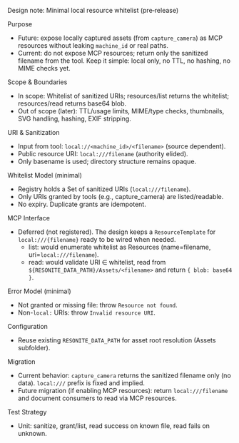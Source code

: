 Design note: Minimal local resource whitelist (pre‑release)

Purpose

- Future: expose locally captured assets (from `capture_camera`) as MCP resources without leaking `machine_id` or real paths.
- Current: do not expose MCP resources; return only the sanitized filename from the tool. Keep it simple: local only, no TTL, no hashing, no MIME checks yet.

Scope & Boundaries

- In scope: Whitelist of sanitized URIs; resources/list returns the whitelist; resources/read returns base64 blob.
- Out of scope (later): TTL/usage limits, MIME/type checks, thumbnails, SVG handling, hashing, EXIF stripping.

URI & Sanitization

- Input from tool: `local://<machine_id>/<filename>` (source dependent).
- Public resource URI: `local:///filename` (authority elided).
- Only basename is used; directory structure remains opaque.

Whitelist Model (minimal)

- Registry holds a Set of sanitized URIs (`local:///filename`).
- Only URIs granted by tools (e.g., capture_camera) are listed/readable.
- No expiry. Duplicate grants are idempotent.

MCP Interface

- Deferred (not registered). The design keeps a `ResourceTemplate` for `local:///{filename}` ready to be wired when needed.
  - list: would enumerate whitelist as Resources (name=filename, uri=`local:///filename`).
  - read: would validate URI ∈ whitelist, read from `${RESONITE_DATA_PATH}/Assets/<filename>` and return `{ blob: base64 }`.

Error Model (minimal)

- Not granted or missing file: throw `Resource not found`.
- Non-`local:` URIs: throw `Invalid resource URI`.

Configuration

- Reuse existing `RESONITE_DATA_PATH` for asset root resolution (Assets subfolder).

Migration

- Current behavior: `capture_camera` returns the sanitized filename only (no data). `local:///` prefix is fixed and implied.
- Future migration (if enabling MCP resources): return `local:///filename` and document consumers to read via MCP resources.

Test Strategy

- Unit: sanitize, grant/list, read success on known file, read fails on unknown.
